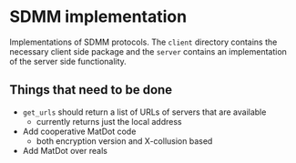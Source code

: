 # SDMM implementation

Implementations of SDMM protocols. The `client` directory contains the necessary client side package and the `server` contains an implementation of the server side functionality.

## Things that need to be done

- `get_urls` should return a list of URLs of servers that are available
  - currently returns just the local address
- Add cooperative MatDot code
  - both encryption version and X-collusion based
- Add MatDot over reals